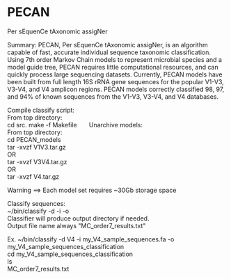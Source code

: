 # PECAN
Per sEquenCe tAxonomic assigNer

Summary:
PECAN, Per sEquenCe tAxonomic assigNer, is an algorithm capable of fast, accurate individual sequence taxonomic classification. Using 7th order Markov Chain models to represent microbial species and a model guide tree, PECAN requires little computational resources, and can quickly process large sequencing datasets. Currently, PECAN models have been built from full length 16S rRNA gene sequences for the popular V1-V3, V3-V4, and V4 amplicon regions. PECAN models correctly classified 98, 97, and 94% of known sequences from the V1-V3, V3-V4, and V4 databases. 

Compile classify script:  
 From top directory:   
  cd src. 
  make -f Makefile    
    
Unarchive models:   
  From top directory:   
    cd PECAN_models  
    tar -xvzf V1V3.tar.gz  
    OR  
    tar -xvzf V3V4.tar.gz  
    OR  
    tar -xvzf V4.tar.gz  
     
  Warning ==> Each model set requires ~30Gb storage space    
    
Classify sequences:   
  ~/bin/classify -d <model-directory> -i <input-fasta-file> -o <output-directory>  
  Classifier will produce output directory if needed.   
  Output file name always "MC_order7_results.txt"  
    
  Ex. ~/bin/classify -d V4 -i my_V4_sample_sequences.fa -o my_V4_sample_sequences_classification  
      cd my_V4_sample_sequences_classification  
      ls   
        MC_order7_results.txt  
        
    
